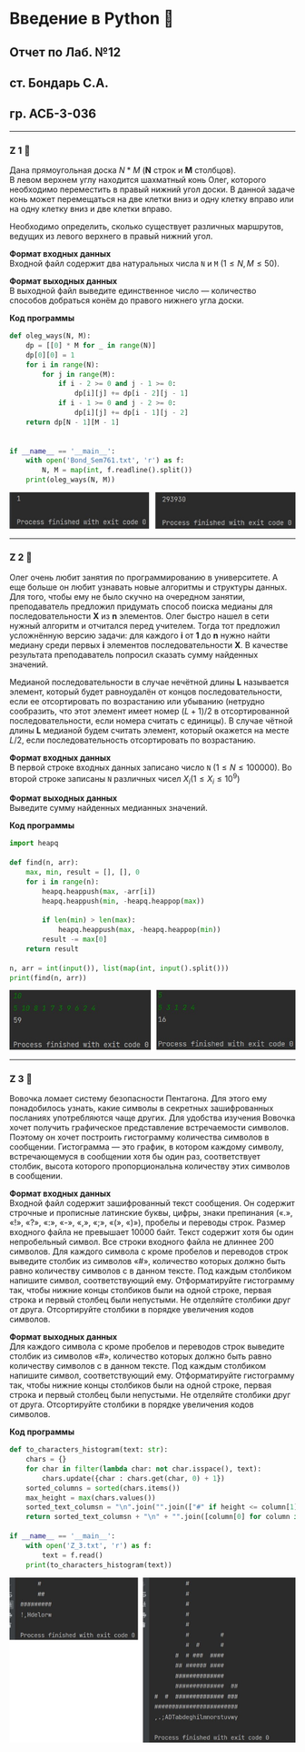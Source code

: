 # Введение в Python 🐍

## Отчет по Лаб. №12
## ст. Бондарь С.А.
## гр. АСБ-3-036

------------

### Z 1 🐍

Дана прямоугольная доска $N*M$ (**N** строк и **M** столбцов).  
В левом верхнем углу находится шахматный конь Олег, которого необходимо переместить в правый нижний угол доски. 
В данной задаче конь может перемещаться на две клетки вниз и одну клетку вправо или на одну клетку вниз и две клетки вправо.

Необходимо определить, сколько существует различных маршрутов, ведущих из левого верхнего в правый нижний угол.

**Формат входных данных**  
Входной файл содержит два натуральных числа `N` и `M` $(1 \leq N, M \leq 50)$.

**Формат выходных данных**  
В выходной файл выведите единственное число — количество способов добраться конём до правого нижнего угла доски.

**Код программы**
```python
def oleg_ways(N, M):
    dp = [[0] * M for _ in range(N)]
    dp[0][0] = 1
    for i in range(N):
        for j in range(M):
            if i - 2 >= 0 and j - 1 >= 0:
                dp[i][j] += dp[i - 2][j - 1]
            if i - 1 >= 0 and j - 2 >= 0:
                dp[i][j] += dp[i - 1][j - 2]
    return dp[N - 1][M - 1]


if __name__ == '__main__':
    with open('Bond_Sem761.txt', 'r') as f:
        N, M = map(int, f.readline().split())
    print(oleg_ways(N, M))
```

![alt](imgs/1.png)

------------

### Z 2 🐍

Олег очень любит занятия по программированию в университете. 
А еще больше он любит узнавать новые алгоритмы и структуры данных.
Для того, чтобы ему не было скучно на очередном занятии, преподаватель предложил придумать способ поиска медианы для последовательности 
**X** из **n** элементов.
Олег быстро нашел в сети нужный алгоритм и отчитался перед учителем. Тогда тот предложил усложнённую версию задачи: для каждого 
**i** от **1** до **n** нужно найти медиану среди первых **i** элементов последовательности 
**X**. В качестве результата преподаватель попросил сказать сумму найденных значений.

Медианой последовательности в случае нечётной длины **L** называется элемент, который будет равноудалён от концов последовательности, если ее отсортировать по возрастанию или убыванию 
(нетрудно сообразить, что этот элемент имеет номер $(L + 1) / 2$ в отсортированной последовательности, если номера считать с единицы). 
В случае чётной длины **L** медианой будем считать элемент, который окажется на месте $L/2$, если последовательность отсортировать по возрастанию.

**Формат входных данных**  
В первой строке входных данных записано число `N` $(1 \leq N \leq 100000)$. Во второй строке записаны `N` различных чисел $X_i(1 \leq X_i \leq 10^9)$

**Формат выходных данных**  
Выведите сумму найденных медианных значений.

**Код программы**
```python
import heapq

def find(n, arr):
    max, min, result = [], [], 0
    for i in range(n):
        heapq.heappush(max, -arr[i])
        heapq.heappush(min, -heapq.heappop(max))

        if len(min) > len(max):
            heapq.heappush(max, -heapq.heappop(min))
        result -= max[0]
    return result

n, arr = int(input()), list(map(int, input().split()))
print(find(n, arr))
```

![alt](imgs/2.png)

------------

### Z 3 🐍

Вовочка ломает систему безопасности Пентагона. 
Для этого ему понадобилось узнать, какие символы в секретных зашифрованных посланиях употребляются чаще других. 
Для удобства изучения Вовочка хочет получить графическое представление встречаемости символов. 
Поэтому он хочет построить гистограмму количества символов в сообщении. 
Гистограмма — это график, в котором каждому символу, встречающемуся в сообщении хотя бы один раз, соответствует столбик, 
высота которого пропорциональна количеству этих символов в сообщении.


**Формат входных данных**  
Входной файл содержит зашифрованный текст сообщения. 
Он содержит строчные и прописные латинские буквы, цифры, знаки препинания («.», «!», «?», «:», «-», «,», «;», «(», «)»), 
пробелы и переводы строк. Размер входного файла не превышает 10000 байт. 
Текст содержит хотя бы один непробельный символ. Все строки входного файла не длиннее 200 символов.
Для каждого символа c кроме пробелов и переводов строк выведите столбик из символов «#», количество которых должно быть равно количеству символов c в данном тексте. 
Под каждым столбиком напишите символ, соответствующий ему. Отформатируйте гистограмму так, чтобы нижние концы столбиков были на одной строке, первая строка 
и первый столбец были непустыми. Не отделяйте столбики друг от друга. Отсортируйте столбики в порядке увеличения кодов символов.

**Формат выходных данных**  
Для каждого символа c кроме пробелов и переводов строк выведите столбик из символов «#», 
количество которых должно быть равно количеству символов c в данном тексте. Под каждым столбиком напишите символ, соответствующий ему. 
Отформатируйте гистограмму так, чтобы нижние концы столбиков были на одной строке, первая строка и первый столбец были непустыми. 
Не отделяйте столбики друг от друга. Отсортируйте столбики в порядке увеличения кодов символов.

**Код программы**
```python
def to_characters_histogram(text: str):
    chars = {}
    for char in filter(lambda char: not char.isspace(), text):
        chars.update({char : chars.get(char, 0) + 1})
    sorted_columns = sorted(chars.items())
    max_height = max(chars.values())
    sorted_text_columsn = "\n".join("".join(["#" if height <= column[1] else " " for column in sorted_columns]) for height in range(max_height, 0, -1))
    return sorted_text_columsn + "\n" + "".join([column[0] for column in sorted_columns])

if __name__ == '__main__':
    with open('Z_3.txt', 'r') as f:
        text = f.read()
    print(to_characters_histogram(text))
```

![alt](imgs/3.png)

